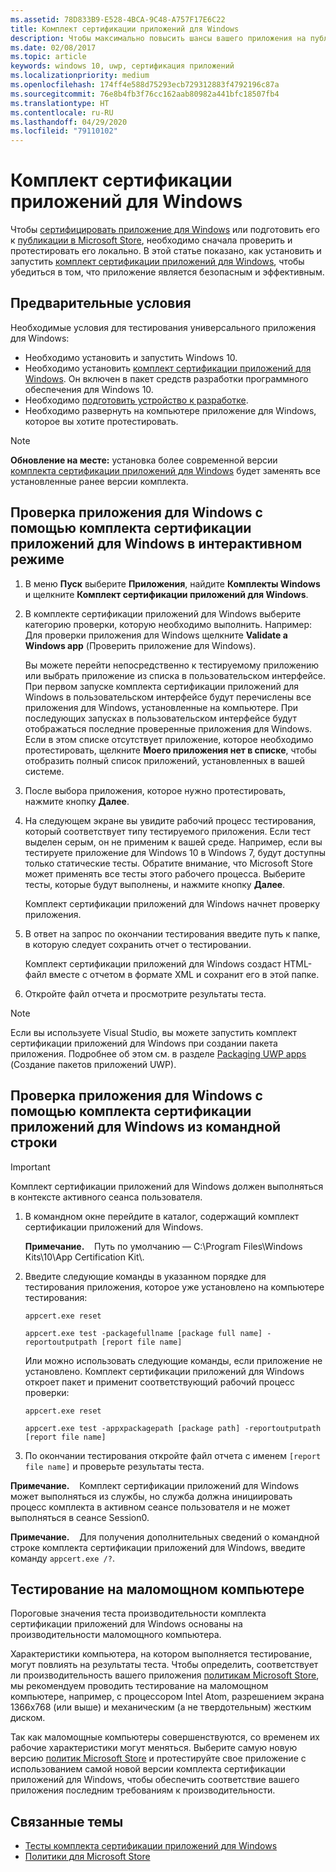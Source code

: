 ```yaml
---
ms.assetid: 78D833B9-E528-4BCA-9C48-A757F17E6C22
title: Комплект сертификации приложений для Windows
description: Чтобы максимально повысить шансы вашего приложения на публикацию в Microsoft Store или получение статуса "Сертифицировано для Windows", проверьте и протестируйте приложение локально, прежде чем отправлять его на сертификацию. В этой статье показано, как установить и запустить комплект сертификации приложений для Windows.
ms.date: 02/08/2017
ms.topic: article
keywords: windows 10, uwp, сертификация приложений
ms.localizationpriority: medium
ms.openlocfilehash: 174ff4e588d75293ecb729312883f4792196c87a
ms.sourcegitcommit: 76e8b4fb3f76cc162aab80982a441bfc18507fb4
ms.translationtype: HT
ms.contentlocale: ru-RU
ms.lasthandoff: 04/29/2020
ms.locfileid: "79110102"
---
```

# <a name="windows-app-certification-kit"></a>Комплект сертификации приложений для Windows

Чтобы [сертифицировать приложение для Windows](/windows/win32/win_cert/windows-certification-portal) или подготовить его к [публикации в Microsoft Store](/windows/uwp/publish/app-submissions), необходимо сначала проверить и протестировать его локально. В этой статье показано, как установить и запустить [комплект сертификации приложений для Windows](https://developer.microsoft.com/windows/develop/app-certification-kit), чтобы убедиться в том, что приложение является безопасным и эффективным.

## <a name="prerequisites"></a>Предварительные условия

Необходимые условия для тестирования универсального приложения для Windows:

- Необходимо установить и запустить Windows 10.
- Необходимо установить [комплект сертификации приложений для Windows](https://developer.microsoft.com/windows/downloads/app-certification-kit/). Он включен в пакет средств разработки программного обеспечения для Windows 10.
- Необходимо [подготовить устройство к разработке](/windows/uwp/get-started/enable-your-device-for-development).
- Необходимо развернуть на компьютере приложение для Windows, которое вы хотите протестировать.

> [!NOTE]
> **Обновление на месте:** установка более современной версии [комплекта сертификации приложений для Windows](https://developer.microsoft.com/windows/develop/app-certification-kit) будет заменять все установленные ранее версии комплекта.

## <a name="validate-your-windows-app-using-the-windows-app-certification-kit-interactively"></a>Проверка приложения для Windows с помощью комплекта сертификации приложений для Windows в интерактивном режиме

1. В меню **Пуск** выберите **Приложения**, найдите **Комплекты Windows** и щелкните **Комплект сертификации приложений для Windows**.

2. В комплекте сертификации приложений для Windows выберите категорию проверки, которую необходимо выполнить. Например: Для проверки приложения для Windows щелкните **Validate a Windows app** (Проверить приложение для Windows).

    Вы можете перейти непосредственно к тестируемому приложению или выбрать приложение из списка в пользовательском интерфейсе. При первом запуске комплекта сертификации приложений для Windows в пользовательском интерфейсе будут перечислены все приложения для Windows, установленные на компьютере. При последующих запусках в пользовательском интерфейсе будут отображаться последние проверенные приложения для Windows. Если в этом списке отсутствует приложение, которое необходимо протестировать, щелкните **Моего приложения нет в списке**, чтобы отобразить полный список приложений, установленных в вашей системе.

3. После выбора приложения, которое нужно протестировать, нажмите кнопку **Далее**.

4. На следующем экране вы увидите рабочий процесс тестирования, который соответствует типу тестируемого приложения. Если тест выделен серым, он не применим к вашей среде. Например, если вы тестируете приложение для Windows 10 в Windows 7, будут доступны только статические тесты. Обратите внимание, что Microsoft Store может применять все тесты этого рабочего процесса. Выберите тесты, которые будут выполнены, и нажмите кнопку **Далее**.

    Комплект сертификации приложений для Windows начнет проверку приложения.

5. В ответ на запрос по окончании тестирования введите путь к папке, в которую следует сохранить отчет о тестировании.

    Комплект сертификации приложений для Windows создаст HTML-файл вместе с отчетом в формате XML и сохранит его в этой папке.

6. Откройте файл отчета и просмотрите результаты теста.

> [!NOTE]
> Если вы используете Visual Studio, вы можете запустить комплект сертификации приложений для Windows при создании пакета приложения. Подробнее об этом см. в разделе [Packaging UWP apps](/windows/msix/package/packaging-uwp-apps) (Создание пакетов приложений UWP).

## <a name="validate-your-windows-app-using-the-windows-app-certification-kit-from-a-command-line"></a>Проверка приложения для Windows с помощью комплекта сертификации приложений для Windows из командной строки

> [!IMPORTANT]
> Комплект сертификации приложений для Windows должен выполняться в контексте активного сеанса пользователя.

1. В командном окне перейдите в каталог, содержащий комплект сертификации приложений для Windows.

    **Примечание.**    Путь по умолчанию — C:\\Program Files\\Windows Kits\\10\\App Certification Kit\\.

2. Введите следующие команды в указанном порядке для тестирования приложения, которое уже установлено на компьютере тестирования:

    `appcert.exe reset`

    `appcert.exe test -packagefullname [package full name] -reportoutputpath [report file name]`

    Или можно использовать следующие команды, если приложение не установлено. Комплект сертификации приложений для Windows откроет пакет и применит соответствующий рабочий процесс проверки:

    `appcert.exe reset`

    `appcert.exe test -appxpackagepath [package path] -reportoutputpath [report file name]`

3. По окончании тестирования откройте файл отчета с именем `[report file name]` и проверьте результаты теста.

**Примечание.**    Комплект сертификации приложений для Windows может выполняться из службы, но служба должна инициировать процесс комплекта в активном сеансе пользователя и не может выполняться в сеансе Session0.

**Примечание.**    Для получения дополнительных сведений о командной строке комплекта сертификации приложений для Windows, введите команду `appcert.exe /?`.

## <a name="testing-with-a-low-power-computer"></a>Тестирование на маломощном компьютере

Пороговые значения теста производительности комплекта сертификации приложений для Windows основаны на производительности маломощного компьютера.

Характеристики компьютера, на котором выполняется тестирование, могут повлиять на результаты теста. Чтобы определить, соответствует ли производительность вашего приложения [политикам Microsoft Store](https://docs.microsoft.com/legal/windows/agreements/store-policies), мы рекомендуем проводить тестирование на маломощном компьютере, например, с процессором Intel Atom, разрешением экрана 1366x768 (или выше) и механическим (а не твердотельным) жестким диском.

Так как маломощные компьютеры совершенствуются, со временем их рабочие характеристики могут меняться. Выберите самую новую версию [политик Microsoft Store](https://docs.microsoft.com/legal/windows/agreements/store-policies) и протестируйте свое приложение с использованием самой новой версии комплекта сертификации приложений для Windows, чтобы обеспечить соответствие вашего приложения последним требованиям к производительности.

## <a name="related-topics"></a>Связанные темы

- [Тесты комплекта сертификации приложений для Windows](windows-app-certification-kit-tests.md)
- [Политики для Microsoft Store](https://docs.microsoft.com/legal/windows/agreements/store-policies)
